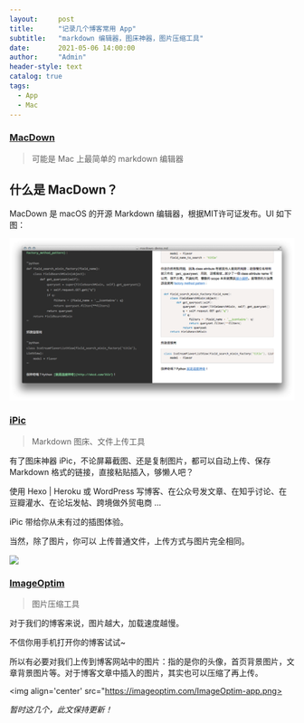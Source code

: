 ```yaml
---
layout:     post
title:      "记录几个博客常用 App"
subtitle:   "markdown 编辑器，图床神器，图片压缩工具"
date:       2021-05-06 14:00:00
author:     "Admin"
header-style: text
catalog: true
tags:
  - App
  - Mac
---
```


### [MacDown](https://macdown.uranusjr.com)

> 可能是 Mac 上最简单的 markdown 编辑器

## 什么是 MacDown？
MacDown 是 macOS 的开源 Markdown 编辑器，根据MIT许可证发布。UI 如下图：

![](https://raw.githubusercontent.com/blankmagic/blankmagic.github.io/main/img/in-post/app-macdown.jpg)

### [iPic](https://toolinbox.net/iPic/)

> Markdown 图床、文件上传工具

有了图床神器 iPic，不论屏幕截图、还是复制图片，都可以自动上传、保存 Markdown 格式的链接，直接粘贴插入，够懒人吧？

使用 Hexo | Heroku 或 WordPress 写博客、在公众号发文章、在知乎讨论、在豆瓣灌水、在论坛发帖、跨境做外贸电商 …

iPic 带给你从未有过的插图体验。

当然，除了图片，你可以 上传普通文件，上传方式与图片完全相同。

<img align='center' src="https://ps-hz.toolinbox.net/006tKfTcgy1fewqw208xmg30j60aske8.gif">

### [ImageOptim](https://imageoptim.com/mac)

> 图片压缩工具

对于我们的博客来说，图片越大，加载速度越慢。

不信你用手机打开你的博客试试~

所以有必要对我们上传到博客网站中的图片：指的是你的头像，首页背景图片，文章背景图片等。对于博客文章中插入的图片，其实也可以压缩了再上传。

<img align='center' src="https://imageoptim.com/ImageOptim-app.png>

*暂时这几个，此文保持更新！*
